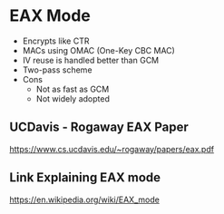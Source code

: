 # EAX Mode
- Encrypts like CTR
- MACs using OMAC (One-Key CBC MAC)
- IV reuse is handled better than GCM
- Two-pass scheme
- Cons
    - Not as fast as GCM
    - Not widely adopted

## UCDavis - Rogaway EAX Paper
https://www.cs.ucdavis.edu/~rogaway/papers/eax.pdf

## Link Explaining EAX mode
https://en.wikipedia.org/wiki/EAX_mode